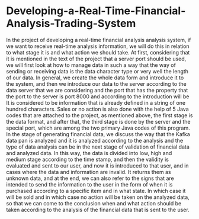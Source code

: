 # Developing-a-Real-Time-Financial-Analysis-Trading-System
In the project of developing a real-time financial analysis analysis system, if we want to receive real-time analysis information, we will do this in relation to what stage it is and what action we should take. At first, considering that it is mentioned in the text of the project that a server port should be used, we will first look at how to manage data in such a way that the way of sending or receiving data is the data character type or very well the length of our data. In general, we create the whole data form and introduce it to the system, and then we introduce our data to the server according to the data server that we are considering and the port that has the property that the port to the server is port 8000 and according to the introduction will be It is considered to be information that is already defined in a string of one hundred characters. Sales or no action is also done with the help of 5 Java codes that are attached to the project, as mentioned above, the first stage is the data format, and after that, the third stage is done by the server and the special port, which are among the two primary Java codes of this program. In the stage of generating financial data, we discuss the way that the Kafka data pan is analyzed and it is analyzed according to the analysis and the type of data analysis can be in the next stage of validation of financial data and analyzed data. In this way, the data is divided into low, high and medium stage according to the time stamp, and then the validity is evaluated and sent to our user, and now it is introduced to that user, and in cases where the data and information are invalid. It returns them as unknown data, and at the end, we can also refer to the signs that are intended to send the information to the user in the form of when it is purchased according to a specific item and in what state. In which case it will be sold and in which case no action will be taken on the analyzed data, so that we can come to the conclusion when and what action should be taken according to the analysis of the financial data that is sent to the user.
